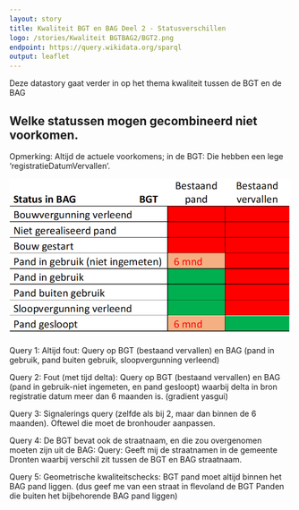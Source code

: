 ```yaml
---
layout: story
title: Kwaliteit BGT en BAG Deel 2 - Statusverschillen
logo: /stories/Kwaliteit BGTBAG2/BGT2.png
endpoint: https://query.wikidata.org/sparql
output: leaflet
---
```


Deze datastory gaat verder in op het thema kwaliteit tussen de BGT en de BAG

## Welke statussen mogen gecombineerd niet voorkomen.

Opmerking: Altijd de actuele voorkomens; in de BGT: Die hebben een lege ‘registratieDatumVervallen’.

<img src="statustabel3.png">

Query 1: Altijd fout: Query op BGT (bestaand vervallen) en BAG (pand in gebruik, pand buiten gebruik, sloopvergunning verleend)

Query 2: Fout (met tijd delta): Query op BGT (bestaand vervallen) en BAG (pand in gebruik-niet ingemeten, en pand gesloopt) waarbij delta in bron registratie datum meer dan 6 maanden is. (gradient yasgui)


Query 3: Signalerings query (zelfde als bij 2, maar dan binnen de 6 maanden). Oftewel die moet de bronhouder aanpassen.


Query 4: De BGT bevat ook de straatnaam, en die zou overgenomen moeten zijn uit de BAG: Query: Geeft mij de straatnamen in de gemeente Dronten waarbij verschil zit tussen de BGT en BAG straatnaam.

Query 5: Geometrische kwaliteitschecks: BGT pand moet altijd binnen het BAG pand liggen. (dus geef me van een straat in flevoland de BGT Panden die buiten het bijbehorende BAG pand liggen)


